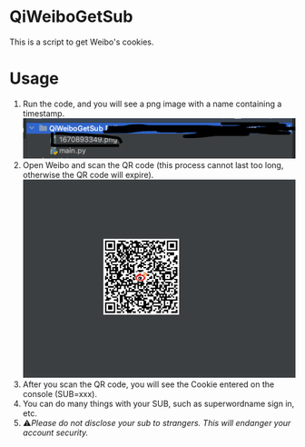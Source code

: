 # QiWeiboGetSub
This is a script to get Weibo's cookies.
# Usage
1. Run the code, and you will see a png image with a name containing a timestamp.
<img src="image1.png"/><br/>
2. Open Weibo and scan the QR code (this process cannot last too long, otherwise the QR code will expire).
<img src="QRCodedemo.png"/><br/>
3. After you scan the QR code, you will see the Cookie entered on the console (SUB=xxx).
4. You can do many things with your SUB, such as superwordname sign in, etc. 
5. ⚠️<i>Please do not disclose your sub to strangers. This will endanger your account security.</i>
